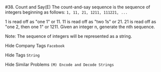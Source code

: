#38. Count and Say(E)
The count-and-say sequence is the sequence of integers beginning as follows:
```1, 11, 21, 1211, 111221, ...```

1 is read off as "one 1" or 11.
11 is read off as "two 1s" or 21.
21 is read off as "one 2, then one 1" or 1211.
Given an integer n, generate the nth sequence.

Note: The sequence of integers will be represented as a string.

Hide Company Tags ```Facebook```

Hide Tags ```String```

Hide Similar Problems ```(M) Encode and Decode Strings```
